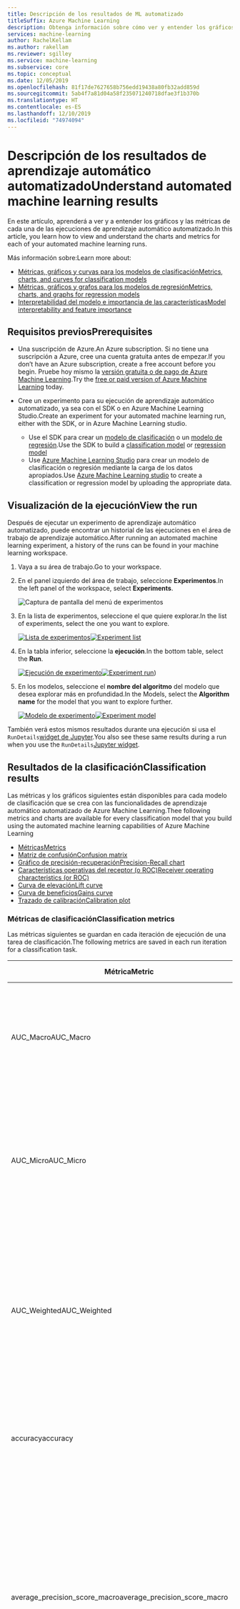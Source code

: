 ```yaml
---
title: Descripción de los resultados de ML automatizado
titleSuffix: Azure Machine Learning
description: Obtenga información sobre cómo ver y entender los gráficos y las métricas de cada una de las ejecuciones de aprendizaje automático automatizado.
services: machine-learning
author: RachelKellam
ms.author: rakellam
ms.reviewer: sgilley
ms.service: machine-learning
ms.subservice: core
ms.topic: conceptual
ms.date: 12/05/2019
ms.openlocfilehash: 81f17de7627658b756edd19438a80fb32add859d
ms.sourcegitcommit: 5ab4f7a81d04a58f235071240718dfae3f1b370b
ms.translationtype: HT
ms.contentlocale: es-ES
ms.lasthandoff: 12/10/2019
ms.locfileid: "74974094"
---
```

# <a name="understand-automated-machine-learning-results"></a><span data-ttu-id="3126a-103">Descripción de los resultados de aprendizaje automático automatizado</span><span class="sxs-lookup"><span data-stu-id="3126a-103">Understand automated machine learning results</span></span>


<span data-ttu-id="3126a-104">En este artículo, aprenderá a ver y a entender los gráficos y las métricas de cada una de las ejecuciones de aprendizaje automático automatizado.</span><span class="sxs-lookup"><span data-stu-id="3126a-104">In this article, you learn how to view and understand the charts and metrics for each of your automated machine learning runs.</span></span> 

<span data-ttu-id="3126a-105">Más información sobre:</span><span class="sxs-lookup"><span data-stu-id="3126a-105">Learn more about:</span></span>
+ [<span data-ttu-id="3126a-106">Métricas, gráficos y curvas para los modelos de clasificación</span><span class="sxs-lookup"><span data-stu-id="3126a-106">Metrics, charts, and curves for classification models</span></span>](#classification)
+ [<span data-ttu-id="3126a-107">Métricas, gráficos y grafos para los modelos de regresión</span><span class="sxs-lookup"><span data-stu-id="3126a-107">Metrics, charts, and graphs for regression models</span></span>](#regression)
+ [<span data-ttu-id="3126a-108">Interpretabilidad del modelo e importancia de las características</span><span class="sxs-lookup"><span data-stu-id="3126a-108">Model interpretability and feature importance</span></span>](#explain-model)

## <a name="prerequisites"></a><span data-ttu-id="3126a-109">Requisitos previos</span><span class="sxs-lookup"><span data-stu-id="3126a-109">Prerequisites</span></span>

* <span data-ttu-id="3126a-110">Una suscripción de Azure.</span><span class="sxs-lookup"><span data-stu-id="3126a-110">An Azure subscription.</span></span> <span data-ttu-id="3126a-111">Si no tiene una suscripción a Azure, cree una cuenta gratuita antes de empezar.</span><span class="sxs-lookup"><span data-stu-id="3126a-111">If you don’t have an Azure subscription, create a free account before you begin.</span></span> <span data-ttu-id="3126a-112">Pruebe hoy mismo la [versión gratuita o de pago de Azure Machine Learning](https://aka.ms/AMLFree).</span><span class="sxs-lookup"><span data-stu-id="3126a-112">Try the [free or paid version of Azure Machine Learning](https://aka.ms/AMLFree) today.</span></span>

* <span data-ttu-id="3126a-113">Cree un experimento para su ejecución de aprendizaje automático automatizado, ya sea con el SDK o en Azure Machine Learning Studio.</span><span class="sxs-lookup"><span data-stu-id="3126a-113">Create an experiment for your automated machine learning run, either with the SDK, or in Azure Machine Learning studio.</span></span>

    * <span data-ttu-id="3126a-114">Use el SDK para crear un [modelo de clasificación](how-to-auto-train-remote.md) o un [modelo de regresión](tutorial-auto-train-models.md).</span><span class="sxs-lookup"><span data-stu-id="3126a-114">Use the SDK to build a [classification model](how-to-auto-train-remote.md) or [regression model](tutorial-auto-train-models.md)</span></span>
    * <span data-ttu-id="3126a-115">Use [Azure Machine Learning Studio](how-to-create-portal-experiments.md) para crear un modelo de clasificación o regresión mediante la carga de los datos apropiados.</span><span class="sxs-lookup"><span data-stu-id="3126a-115">Use [Azure Machine Learning studio](how-to-create-portal-experiments.md) to create a classification or regression model by uploading the appropriate data.</span></span>

## <a name="view-the-run"></a><span data-ttu-id="3126a-116">Visualización de la ejecución</span><span class="sxs-lookup"><span data-stu-id="3126a-116">View the run</span></span>

<span data-ttu-id="3126a-117">Después de ejecutar un experimento de aprendizaje automático automatizado, puede encontrar un historial de las ejecuciones en el área de trabajo de aprendizaje automático.</span><span class="sxs-lookup"><span data-stu-id="3126a-117">After running an automated machine learning experiment, a history of the runs can be found in your machine learning workspace.</span></span> 

1. <span data-ttu-id="3126a-118">Vaya a su área de trabajo.</span><span class="sxs-lookup"><span data-stu-id="3126a-118">Go to your workspace.</span></span>

1. <span data-ttu-id="3126a-119">En el panel izquierdo del área de trabajo, seleccione **Experimentos**.</span><span class="sxs-lookup"><span data-stu-id="3126a-119">In the left panel of the workspace, select **Experiments**.</span></span>

   ![Captura de pantalla del menú de experimentos](./media/how-to-understand-automated-ml/azure-machine-learning-auto-ml-experiment-menu.png)

1. <span data-ttu-id="3126a-121">En la lista de experimentos, seleccione el que quiere explorar.</span><span class="sxs-lookup"><span data-stu-id="3126a-121">In the list of experiments, select the one you want to explore.</span></span>

   <span data-ttu-id="3126a-122">[![Lista de experimentos](./media/how-to-understand-automated-ml/azure-machine-learning-auto-ml-experiment-list.png)](./media/how-to-understand-automated-ml/azure-machine-learning-auto-ml-experiment-list-expanded.png)</span><span class="sxs-lookup"><span data-stu-id="3126a-122">[![Experiment list](./media/how-to-understand-automated-ml/azure-machine-learning-auto-ml-experiment-list.png)](./media/how-to-understand-automated-ml/azure-machine-learning-auto-ml-experiment-list-expanded.png)</span></span>

1. <span data-ttu-id="3126a-123">En la tabla inferior, seleccione la **ejecución**.</span><span class="sxs-lookup"><span data-stu-id="3126a-123">In the bottom table, select the **Run**.</span></span>

   <span data-ttu-id="3126a-124">[![Ejecución de experimento](./media/how-to-understand-automated-ml/azure-machine-learning-auto-ml-experiment-run.png)](./media/how-to-understand-automated-ml/azure-machine-learning-auto-ml-experiment-run-expanded.png)</span><span class="sxs-lookup"><span data-stu-id="3126a-124">[![Experiment run](./media/how-to-understand-automated-ml/azure-machine-learning-auto-ml-experiment-run.png)](./media/how-to-understand-automated-ml/azure-machine-learning-auto-ml-experiment-run-expanded.png))</span></span>

1. <span data-ttu-id="3126a-125">En los modelos, seleccione el **nombre del algoritmo** del modelo que desea explorar más en profundidad.</span><span class="sxs-lookup"><span data-stu-id="3126a-125">In the Models, select the **Algorithm name** for the model that you want to explore further.</span></span>

   <span data-ttu-id="3126a-126">[![Modelo de experimento](./media/how-to-understand-automated-ml/azure-machine-learning-auto-ml-experiment-model.png)](./media/how-to-understand-automated-ml/azure-machine-learning-auto-ml-experiment-model-expanded.png)</span><span class="sxs-lookup"><span data-stu-id="3126a-126">[![Experiment model](./media/how-to-understand-automated-ml/azure-machine-learning-auto-ml-experiment-model.png)](./media/how-to-understand-automated-ml/azure-machine-learning-auto-ml-experiment-model-expanded.png)</span></span>

<span data-ttu-id="3126a-127">También verá estos mismos resultados durante una ejecución si usa el `RunDetails`[widget de Jupyter](https://docs.microsoft.com/python/api/azureml-widgets/azureml.widgets?view=azure-ml-py).</span><span class="sxs-lookup"><span data-stu-id="3126a-127">You also see these same results during a run when you use the `RunDetails`[Jupyter widget](https://docs.microsoft.com/python/api/azureml-widgets/azureml.widgets?view=azure-ml-py).</span></span>

## <a name="classification"></a> <span data-ttu-id="3126a-128">Resultados de la clasificación</span><span class="sxs-lookup"><span data-stu-id="3126a-128">Classification results</span></span>

<span data-ttu-id="3126a-129">Las métricas y los gráficos siguientes están disponibles para cada modelo de clasificación que se crea con las funcionalidades de aprendizaje automático automatizado de Azure Machine Learning.</span><span class="sxs-lookup"><span data-stu-id="3126a-129">Thee following metrics and charts are available for every classification model that you build using the automated machine learning capabilities of Azure Machine Learning</span></span>

+ [<span data-ttu-id="3126a-130">Métricas</span><span class="sxs-lookup"><span data-stu-id="3126a-130">Metrics</span></span>](#classification-metrics)
+ [<span data-ttu-id="3126a-131">Matriz de confusión</span><span class="sxs-lookup"><span data-stu-id="3126a-131">Confusion matrix</span></span>](#confusion-matrix)
+ [<span data-ttu-id="3126a-132">Gráfico de precisión-recuperación</span><span class="sxs-lookup"><span data-stu-id="3126a-132">Precision-Recall chart</span></span>](#precision-recall-chart)
+ [<span data-ttu-id="3126a-133">Características operativas del receptor (o ROC)</span><span class="sxs-lookup"><span data-stu-id="3126a-133">Receiver operating characteristics (or ROC)</span></span>](#roc)
+ [<span data-ttu-id="3126a-134">Curva de elevación</span><span class="sxs-lookup"><span data-stu-id="3126a-134">Lift curve</span></span>](#lift-curve)
+ [<span data-ttu-id="3126a-135">Curva de beneficios</span><span class="sxs-lookup"><span data-stu-id="3126a-135">Gains curve</span></span>](#gains-curve)
+ [<span data-ttu-id="3126a-136">Trazado de calibración</span><span class="sxs-lookup"><span data-stu-id="3126a-136">Calibration plot</span></span>](#calibration-plot)

### <a name="classification-metrics"></a><span data-ttu-id="3126a-137">Métricas de clasificación</span><span class="sxs-lookup"><span data-stu-id="3126a-137">Classification metrics</span></span>

<span data-ttu-id="3126a-138">Las métricas siguientes se guardan en cada iteración de ejecución de una tarea de clasificación.</span><span class="sxs-lookup"><span data-stu-id="3126a-138">The following metrics are saved in each run iteration for a classification task.</span></span>

<span data-ttu-id="3126a-139">Métrica</span><span class="sxs-lookup"><span data-stu-id="3126a-139">Metric</span></span>|<span data-ttu-id="3126a-140">DESCRIPCIÓN</span><span class="sxs-lookup"><span data-stu-id="3126a-140">Description</span></span>|<span data-ttu-id="3126a-141">Cálculo</span><span class="sxs-lookup"><span data-stu-id="3126a-141">Calculation</span></span>|<span data-ttu-id="3126a-142">Parámetros adicionales</span><span class="sxs-lookup"><span data-stu-id="3126a-142">Extra Parameters</span></span>
--|--|--|--
<span data-ttu-id="3126a-143">AUC_Macro</span><span class="sxs-lookup"><span data-stu-id="3126a-143">AUC_Macro</span></span>| <span data-ttu-id="3126a-144">AUC es el área bajo la Curva de característica operativa del receptor.</span><span class="sxs-lookup"><span data-stu-id="3126a-144">AUC is the Area under the Receiver Operating Characteristic Curve.</span></span> <span data-ttu-id="3126a-145">Macro es la media aritmética del parámetro AUC para cada clase.</span><span class="sxs-lookup"><span data-stu-id="3126a-145">Macro is the arithmetic mean of the AUC for each class.</span></span>  | [<span data-ttu-id="3126a-146">Cálculo</span><span class="sxs-lookup"><span data-stu-id="3126a-146">Calculation</span></span>](https://scikit-learn.org/stable/modules/generated/sklearn.metrics.roc_auc_score.html) | <span data-ttu-id="3126a-147">average="macro"</span><span class="sxs-lookup"><span data-stu-id="3126a-147">average="macro"</span></span>|
<span data-ttu-id="3126a-148">AUC_Micro</span><span class="sxs-lookup"><span data-stu-id="3126a-148">AUC_Micro</span></span>| <span data-ttu-id="3126a-149">AUC es el área bajo la Curva de característica operativa del receptor.</span><span class="sxs-lookup"><span data-stu-id="3126a-149">AUC is the Area under the Receiver Operating Characteristic Curve.</span></span> <span data-ttu-id="3126a-150">Micro se calcula de forma global mediante la combinación de los verdaderos positivos y los falsos positivos de cada clase.</span><span class="sxs-lookup"><span data-stu-id="3126a-150">Micro is computed globally by combining the true positives and false positives from each class.</span></span>| [<span data-ttu-id="3126a-151">Cálculo</span><span class="sxs-lookup"><span data-stu-id="3126a-151">Calculation</span></span>](https://scikit-learn.org/stable/modules/generated/sklearn.metrics.roc_auc_score.html) | <span data-ttu-id="3126a-152">average="micro"</span><span class="sxs-lookup"><span data-stu-id="3126a-152">average="micro"</span></span>|
<span data-ttu-id="3126a-153">AUC_Weighted</span><span class="sxs-lookup"><span data-stu-id="3126a-153">AUC_Weighted</span></span>  | <span data-ttu-id="3126a-154">AUC es el área bajo la Curva de característica operativa del receptor.</span><span class="sxs-lookup"><span data-stu-id="3126a-154">AUC is the Area under the Receiver Operating Characteristic Curve.</span></span> <span data-ttu-id="3126a-155">Weighted es la media aritmética de la puntuación para cada clase, ponderada por el número de instancias verdaderas en cada clase.</span><span class="sxs-lookup"><span data-stu-id="3126a-155">Weighted is the arithmetic mean of the score for each class, weighted by the number of true instances in each class.</span></span>| [<span data-ttu-id="3126a-156">Cálculo</span><span class="sxs-lookup"><span data-stu-id="3126a-156">Calculation</span></span>](https://scikit-learn.org/stable/modules/generated/sklearn.metrics.roc_auc_score.html)|<span data-ttu-id="3126a-157">average="weighted"</span><span class="sxs-lookup"><span data-stu-id="3126a-157">average="weighted"</span></span>
<span data-ttu-id="3126a-158">accuracy</span><span class="sxs-lookup"><span data-stu-id="3126a-158">accuracy</span></span>|<span data-ttu-id="3126a-159">La precisión es el porcentaje de las etiquetas de predicción que coinciden exactamente con las etiquetas verdaderas.</span><span class="sxs-lookup"><span data-stu-id="3126a-159">Accuracy is the percent of predicted labels that exactly match the true labels.</span></span> |[<span data-ttu-id="3126a-160">Cálculo</span><span class="sxs-lookup"><span data-stu-id="3126a-160">Calculation</span></span>](https://scikit-learn.org/stable/modules/generated/sklearn.metrics.accuracy_score.html) |<span data-ttu-id="3126a-161">None</span><span class="sxs-lookup"><span data-stu-id="3126a-161">None</span></span>|
<span data-ttu-id="3126a-162">average_precision_score_macro</span><span class="sxs-lookup"><span data-stu-id="3126a-162">average_precision_score_macro</span></span>|<span data-ttu-id="3126a-163">La precisión promedio resume una curva de precisión-recuperación como la media ponderada de las precisiones conseguidas en cada umbral, donde el aumento de la recuperación del umbral anterior se usa como peso.</span><span class="sxs-lookup"><span data-stu-id="3126a-163">Average precision summarizes a precision-recall curve as the weighted mean of precisions achieved at each threshold, with the increase in recall from the previous threshold used as the weight.</span></span> <span data-ttu-id="3126a-164">Macro es la media aritmética de la puntuación de precisión media de cada clase.</span><span class="sxs-lookup"><span data-stu-id="3126a-164">Macro is the arithmetic mean of the average precision score of each class.</span></span>|[<span data-ttu-id="3126a-165">Cálculo</span><span class="sxs-lookup"><span data-stu-id="3126a-165">Calculation</span></span>](https://scikit-learn.org/stable/modules/generated/sklearn.metrics.average_precision_score.html)|<span data-ttu-id="3126a-166">average="macro"</span><span class="sxs-lookup"><span data-stu-id="3126a-166">average="macro"</span></span>|
<span data-ttu-id="3126a-167">average_precision_score_micro</span><span class="sxs-lookup"><span data-stu-id="3126a-167">average_precision_score_micro</span></span>|<span data-ttu-id="3126a-168">La precisión promedio resume una curva de precisión-recuperación como la media ponderada de las precisiones conseguidas en cada umbral, donde el aumento de la recuperación del umbral anterior se usa como peso.</span><span class="sxs-lookup"><span data-stu-id="3126a-168">Average precision summarizes a precision-recall curve as the weighted mean of precisions achieved at each threshold, with the increase in recall from the previous threshold used as the weight.</span></span> <span data-ttu-id="3126a-169">Micro se calcula de forma global mediante la combinación de los verdaderos positivos y los falsos positivos en cada límite.</span><span class="sxs-lookup"><span data-stu-id="3126a-169">Micro is computed globally by combining the true positives and false positives at each cutoff.</span></span>|[<span data-ttu-id="3126a-170">Cálculo</span><span class="sxs-lookup"><span data-stu-id="3126a-170">Calculation</span></span>](https://scikit-learn.org/stable/modules/generated/sklearn.metrics.average_precision_score.html)|<span data-ttu-id="3126a-171">average="micro"</span><span class="sxs-lookup"><span data-stu-id="3126a-171">average="micro"</span></span>|
<span data-ttu-id="3126a-172">average_precision_score_weighted</span><span class="sxs-lookup"><span data-stu-id="3126a-172">average_precision_score_weighted</span></span>|<span data-ttu-id="3126a-173">La precisión promedio resume una curva de precisión-recuperación como la media ponderada de las precisiones conseguidas en cada umbral, donde el aumento de la recuperación del umbral anterior se usa como peso.</span><span class="sxs-lookup"><span data-stu-id="3126a-173">Average precision summarizes a precision-recall curve as the weighted mean of precisions achieved at each threshold, with the increase in recall from the previous threshold used as the weight.</span></span> <span data-ttu-id="3126a-174">Weighted es la media aritmética de la puntuación de precisión promedio para cada clase, ponderada por el número de instancias verdaderas en cada clase.</span><span class="sxs-lookup"><span data-stu-id="3126a-174">Weighted is the arithmetic mean of the average precision score for each class, weighted by the number of true instances in each class.</span></span>|[<span data-ttu-id="3126a-175">Cálculo</span><span class="sxs-lookup"><span data-stu-id="3126a-175">Calculation</span></span>](https://scikit-learn.org/stable/modules/generated/sklearn.metrics.average_precision_score.html)|<span data-ttu-id="3126a-176">average="weighted"</span><span class="sxs-lookup"><span data-stu-id="3126a-176">average="weighted"</span></span>|
<span data-ttu-id="3126a-177">balanced_accuracy</span><span class="sxs-lookup"><span data-stu-id="3126a-177">balanced_accuracy</span></span>|<span data-ttu-id="3126a-178">La precisión equilibrada es la media aritmética de recuperación para cada clase.</span><span class="sxs-lookup"><span data-stu-id="3126a-178">Balanced accuracy is the arithmetic mean of recall for each class.</span></span>|[<span data-ttu-id="3126a-179">Cálculo</span><span class="sxs-lookup"><span data-stu-id="3126a-179">Calculation</span></span>](https://scikit-learn.org/stable/modules/generated/sklearn.metrics.recall_score.html)|<span data-ttu-id="3126a-180">average="macro"</span><span class="sxs-lookup"><span data-stu-id="3126a-180">average="macro"</span></span>|
<span data-ttu-id="3126a-181">f1_score_macro</span><span class="sxs-lookup"><span data-stu-id="3126a-181">f1_score_macro</span></span>|<span data-ttu-id="3126a-182">La puntuación F1 es la media armónica de precisión y recuperación.</span><span class="sxs-lookup"><span data-stu-id="3126a-182">F1 score is the harmonic mean of precision and recall.</span></span> <span data-ttu-id="3126a-183">Macro es la media aritmética de la puntuación F1 para cada clase.</span><span class="sxs-lookup"><span data-stu-id="3126a-183">Macro is the arithmetic mean of F1 score for each class.</span></span>|[<span data-ttu-id="3126a-184">Cálculo</span><span class="sxs-lookup"><span data-stu-id="3126a-184">Calculation</span></span>](https://scikit-learn.org/stable/modules/generated/sklearn.metrics.f1_score.html)|<span data-ttu-id="3126a-185">average="macro"</span><span class="sxs-lookup"><span data-stu-id="3126a-185">average="macro"</span></span>|
<span data-ttu-id="3126a-186">f1_score_micro</span><span class="sxs-lookup"><span data-stu-id="3126a-186">f1_score_micro</span></span>|<span data-ttu-id="3126a-187">La puntuación F1 es la media armónica de precisión y recuperación.</span><span class="sxs-lookup"><span data-stu-id="3126a-187">F1 score is the harmonic mean of precision and recall.</span></span> <span data-ttu-id="3126a-188">Micro se calcula de forma global mediante el recuento del total de verdaderos positivos, falsos negativos y falsos positivos.</span><span class="sxs-lookup"><span data-stu-id="3126a-188">Micro is computed globally by counting the total true positives, false negatives, and false positives.</span></span>|[<span data-ttu-id="3126a-189">Cálculo</span><span class="sxs-lookup"><span data-stu-id="3126a-189">Calculation</span></span>](https://scikit-learn.org/stable/modules/generated/sklearn.metrics.f1_score.html)|<span data-ttu-id="3126a-190">average="micro"</span><span class="sxs-lookup"><span data-stu-id="3126a-190">average="micro"</span></span>|
<span data-ttu-id="3126a-191">f1_score_weighted</span><span class="sxs-lookup"><span data-stu-id="3126a-191">f1_score_weighted</span></span>|<span data-ttu-id="3126a-192">La puntuación F1 es la media armónica de precisión y recuperación.</span><span class="sxs-lookup"><span data-stu-id="3126a-192">F1 score is the harmonic mean of precision and recall.</span></span> <span data-ttu-id="3126a-193">Media ponderada por frecuencia de clase de la puntuación F1 para cada clase.</span><span class="sxs-lookup"><span data-stu-id="3126a-193">Weighted mean by class frequency of F1 score for each class</span></span>|[<span data-ttu-id="3126a-194">Cálculo</span><span class="sxs-lookup"><span data-stu-id="3126a-194">Calculation</span></span>](https://scikit-learn.org/stable/modules/generated/sklearn.metrics.f1_score.html)|<span data-ttu-id="3126a-195">average="weighted"</span><span class="sxs-lookup"><span data-stu-id="3126a-195">average="weighted"</span></span>|
<span data-ttu-id="3126a-196">log_loss</span><span class="sxs-lookup"><span data-stu-id="3126a-196">log_loss</span></span>|<span data-ttu-id="3126a-197">Se trata de la función de pérdida que se usa en la regresión logística (multinomial) y sus extensiones como las redes neuronales, definida como la verosimilitud logarítmica negativa de las etiquetas verdaderas, dadas las predicciones de un clasificador probabilístico.</span><span class="sxs-lookup"><span data-stu-id="3126a-197">This is the loss function used in (multinomial) logistic regression and extensions of it such as neural networks, defined as the negative log-likelihood of the true labels given a probabilistic classifier’s predictions.</span></span> <span data-ttu-id="3126a-198">Para un ejemplo único con la etiqueta verdadera yt en {0,1} y la probabilidad estimada yp de que yt = 1, la pérdida logarítmica es -log P(yt&#124;yp) = -(yt log(yp) + (1 - yt) log(1 - yp)).</span><span class="sxs-lookup"><span data-stu-id="3126a-198">For a single sample with true label yt in {0,1} and estimated probability yp that yt = 1, the log loss is -log P(yt&#124;yp) = -(yt log(yp) + (1 - yt) log(1 - yp)).</span></span>|[<span data-ttu-id="3126a-199">Cálculo</span><span class="sxs-lookup"><span data-stu-id="3126a-199">Calculation</span></span>](https://scikit-learn.org/stable/modules/generated/sklearn.metrics.log_loss.html)|<span data-ttu-id="3126a-200">None</span><span class="sxs-lookup"><span data-stu-id="3126a-200">None</span></span>|
<span data-ttu-id="3126a-201">norm_macro_recall</span><span class="sxs-lookup"><span data-stu-id="3126a-201">norm_macro_recall</span></span>|<span data-ttu-id="3126a-202">La recuperación de macro normalizada es la recuperación de macro que se ha normalizado para que el rendimiento aleatorio tenga una puntuación de 0 y el rendimiento perfecto una puntuación de 1.</span><span class="sxs-lookup"><span data-stu-id="3126a-202">Normalized Macro Recall is Macro Recall normalized so that random performance has a score of 0 and perfect performance has a score of 1.</span></span> <span data-ttu-id="3126a-203">Esto se logra mediante norm_macro_recall := (recall_score_macro - R)/(1 - R), donde R es el valor esperado de recall_score_macro para las predicciones aleatorias (es decir, R=0,5 para clasificación binaria y R=(1/C) para problemas de clasificación de clase C).</span><span class="sxs-lookup"><span data-stu-id="3126a-203">This is achieved by norm_macro_recall := (recall_score_macro - R)/(1 - R), where R is the expected value of recall_score_macro for random predictions (i.e., R=0.5 for binary classification and R=(1/C) for C-class classification problems).</span></span>|[<span data-ttu-id="3126a-204">Cálculo</span><span class="sxs-lookup"><span data-stu-id="3126a-204">Calculation</span></span>](https://scikit-learn.org/stable/modules/generated/sklearn.metrics.recall_score.html)|<span data-ttu-id="3126a-205">average = "macro"</span><span class="sxs-lookup"><span data-stu-id="3126a-205">average = "macro"</span></span> |
<span data-ttu-id="3126a-206">precision_score_macro</span><span class="sxs-lookup"><span data-stu-id="3126a-206">precision_score_macro</span></span>|<span data-ttu-id="3126a-207">La precisión es el porcentaje de elementos con predicción positiva que están etiquetados correctamente.</span><span class="sxs-lookup"><span data-stu-id="3126a-207">Precision is the percent of positively predicted elements that are correctly labeled.</span></span> <span data-ttu-id="3126a-208">Macro es la media aritmética de la precisión para cada clase.</span><span class="sxs-lookup"><span data-stu-id="3126a-208">Macro is the arithmetic mean of precision for each class.</span></span>|[<span data-ttu-id="3126a-209">Cálculo</span><span class="sxs-lookup"><span data-stu-id="3126a-209">Calculation</span></span>](https://scikit-learn.org/stable/modules/generated/sklearn.metrics.precision_score.html)|<span data-ttu-id="3126a-210">average="macro"</span><span class="sxs-lookup"><span data-stu-id="3126a-210">average="macro"</span></span>|
<span data-ttu-id="3126a-211">precision_score_micro</span><span class="sxs-lookup"><span data-stu-id="3126a-211">precision_score_micro</span></span>|<span data-ttu-id="3126a-212">La precisión es el porcentaje de elementos con predicción positiva que están etiquetados correctamente.</span><span class="sxs-lookup"><span data-stu-id="3126a-212">Precision is the percent of positively predicted elements that are correctly labeled.</span></span> <span data-ttu-id="3126a-213">Micro se calcula de forma global mediante el recuento del total de verdaderos positivos y falsos positivos.</span><span class="sxs-lookup"><span data-stu-id="3126a-213">Micro is computed globally by counting the total true positives and false positives.</span></span>|[<span data-ttu-id="3126a-214">Cálculo</span><span class="sxs-lookup"><span data-stu-id="3126a-214">Calculation</span></span>](https://scikit-learn.org/stable/modules/generated/sklearn.metrics.precision_score.html)|<span data-ttu-id="3126a-215">average="micro"</span><span class="sxs-lookup"><span data-stu-id="3126a-215">average="micro"</span></span>|
<span data-ttu-id="3126a-216">precision_score_weighted</span><span class="sxs-lookup"><span data-stu-id="3126a-216">precision_score_weighted</span></span>|<span data-ttu-id="3126a-217">La precisión es el porcentaje de elementos con predicción positiva que están etiquetados correctamente.</span><span class="sxs-lookup"><span data-stu-id="3126a-217">Precision is the percent of positively predicted elements that are correctly labeled.</span></span> <span data-ttu-id="3126a-218">Weighted es la media aritmética de la precisión para cada clase, ponderada por el número de instancias verdaderas en cada clase.</span><span class="sxs-lookup"><span data-stu-id="3126a-218">Weighted is the arithmetic mean of precision for each class, weighted by number of true instances in each class.</span></span>|[<span data-ttu-id="3126a-219">Cálculo</span><span class="sxs-lookup"><span data-stu-id="3126a-219">Calculation</span></span>](https://scikit-learn.org/stable/modules/generated/sklearn.metrics.precision_score.html)|<span data-ttu-id="3126a-220">average="weighted"</span><span class="sxs-lookup"><span data-stu-id="3126a-220">average="weighted"</span></span>|
<span data-ttu-id="3126a-221">recall_score_macro</span><span class="sxs-lookup"><span data-stu-id="3126a-221">recall_score_macro</span></span>|<span data-ttu-id="3126a-222">La coincidencia es el porcentaje de elementos de una clase determinada que están correctamente etiquetados.</span><span class="sxs-lookup"><span data-stu-id="3126a-222">Recall is the percent of correctly labeled elements of a certain class.</span></span> <span data-ttu-id="3126a-223">Macro es la media aritmética de la recuperación para cada clase.</span><span class="sxs-lookup"><span data-stu-id="3126a-223">Macro is the arithmetic mean of recall for each class.</span></span>|[<span data-ttu-id="3126a-224">Cálculo</span><span class="sxs-lookup"><span data-stu-id="3126a-224">Calculation</span></span>](https://scikit-learn.org/stable/modules/generated/sklearn.metrics.recall_score.html)|<span data-ttu-id="3126a-225">average="macro"</span><span class="sxs-lookup"><span data-stu-id="3126a-225">average="macro"</span></span>|
<span data-ttu-id="3126a-226">recall_score_micro</span><span class="sxs-lookup"><span data-stu-id="3126a-226">recall_score_micro</span></span>|<span data-ttu-id="3126a-227">La coincidencia es el porcentaje de elementos de una clase determinada que están correctamente etiquetados.</span><span class="sxs-lookup"><span data-stu-id="3126a-227">Recall is the percent of correctly labeled elements of a certain class.</span></span> <span data-ttu-id="3126a-228">Micro se calcula de forma global mediante el recuento del total de verdaderos positivos, falsos negativos y falsos positivos.</span><span class="sxs-lookup"><span data-stu-id="3126a-228">Micro is computed globally by counting the total true positives, false negatives and false positives</span></span>|[<span data-ttu-id="3126a-229">Cálculo</span><span class="sxs-lookup"><span data-stu-id="3126a-229">Calculation</span></span>](https://scikit-learn.org/stable/modules/generated/sklearn.metrics.recall_score.html)|<span data-ttu-id="3126a-230">average="micro"</span><span class="sxs-lookup"><span data-stu-id="3126a-230">average="micro"</span></span>|
<span data-ttu-id="3126a-231">recall_score_weighted</span><span class="sxs-lookup"><span data-stu-id="3126a-231">recall_score_weighted</span></span>|<span data-ttu-id="3126a-232">La coincidencia es el porcentaje de elementos de una clase determinada que están correctamente etiquetados.</span><span class="sxs-lookup"><span data-stu-id="3126a-232">Recall is the percent of correctly labeled elements of a certain class.</span></span> <span data-ttu-id="3126a-233">Weighted es la media aritmética de la recuperación para cada clase, ponderada por el número de instancias verdaderas en cada clase.</span><span class="sxs-lookup"><span data-stu-id="3126a-233">Weighted is the arithmetic mean of recall for each class, weighted by number of true instances in each class.</span></span>|[<span data-ttu-id="3126a-234">Cálculo</span><span class="sxs-lookup"><span data-stu-id="3126a-234">Calculation</span></span>](https://scikit-learn.org/stable/modules/generated/sklearn.metrics.recall_score.html)|<span data-ttu-id="3126a-235">average="weighted"</span><span class="sxs-lookup"><span data-stu-id="3126a-235">average="weighted"</span></span>|
<span data-ttu-id="3126a-236">weighted_accuracy</span><span class="sxs-lookup"><span data-stu-id="3126a-236">weighted_accuracy</span></span>|<span data-ttu-id="3126a-237">La precisión ponderada es la precisión donde el peso asignado a cada ejemplo es igual a la proporción de instancias verdaderas en la clase real de ese ejemplo.</span><span class="sxs-lookup"><span data-stu-id="3126a-237">Weighted accuracy is accuracy where the weight given to each example is equal to the proportion of true instances in that example's true class.</span></span>|[<span data-ttu-id="3126a-238">Cálculo</span><span class="sxs-lookup"><span data-stu-id="3126a-238">Calculation</span></span>](https://scikit-learn.org/stable/modules/generated/sklearn.metrics.accuracy_score.html)|<span data-ttu-id="3126a-239">sample_weight es un vector igual a la proporción de esa clase para cada elemento en el destino</span><span class="sxs-lookup"><span data-stu-id="3126a-239">sample_weight is a vector equal to the proportion of that class for each element in the target</span></span>|
<a name="confusion-matrix"></a>
### <a name="confusion-matrix"></a><span data-ttu-id="3126a-240">Matriz de confusión</span><span class="sxs-lookup"><span data-stu-id="3126a-240">Confusion matrix</span></span>
#### <a name="what-is-a-confusion-matrix"></a><span data-ttu-id="3126a-241">¿Qué es una matriz de confusión?</span><span class="sxs-lookup"><span data-stu-id="3126a-241">What is a confusion matrix?</span></span>
<span data-ttu-id="3126a-242">Una matriz de confusión se usa para describir el rendimiento de un modelo de clasificación.</span><span class="sxs-lookup"><span data-stu-id="3126a-242">A confusion matrix is used to describe the performance of a classification model.</span></span> <span data-ttu-id="3126a-243">Cada fila muestra las instancias de la clase verdadera o real en su conjunto de datos, y cada columna representa las instancias de la clase prevista por el modelo.</span><span class="sxs-lookup"><span data-stu-id="3126a-243">Each row displays the instances of the true, or actual class in your dataset, and each column represents the instances of the class that was predicted by the model.</span></span> 

#### <a name="what-does-automated-ml-do-with-the-confusion-matrix"></a><span data-ttu-id="3126a-244">¿Qué hace ML automatizado con la matriz de confusión?</span><span class="sxs-lookup"><span data-stu-id="3126a-244">What does automated ML do with the confusion matrix?</span></span>
<span data-ttu-id="3126a-245">Por problemas de clasificación, Azure Machine Learning proporciona automáticamente una matriz de confusión para cada modelo que se crea.</span><span class="sxs-lookup"><span data-stu-id="3126a-245">For classification problems, Azure Machine Learning automatically provides a confusion matrix for each model that is built.</span></span> <span data-ttu-id="3126a-246">Para cada matriz de confusión, ML automatizado mostrará la frecuencia de cada etiqueta de predicción (columna) en comparación con la etiqueta verdadera (fila).</span><span class="sxs-lookup"><span data-stu-id="3126a-246">For each confusion matrix, automated ML will show the frequency of each predicted label (column) compared against the true label (row).</span></span> <span data-ttu-id="3126a-247">Cuanto más oscuro sea el color, mayor será el número de la parte concreta de la matriz.</span><span class="sxs-lookup"><span data-stu-id="3126a-247">The darker the color, the higher the count in that particular part of the matrix.</span></span> 

#### <a name="what-does-a-good-model-look-like"></a><span data-ttu-id="3126a-248">¿Qué aspecto tiene un buen modelo?</span><span class="sxs-lookup"><span data-stu-id="3126a-248">What does a good model look like?</span></span>
<span data-ttu-id="3126a-249">Comparamos el valor real del conjunto de datos con los valores de predicción proporcionados por el modelo.</span><span class="sxs-lookup"><span data-stu-id="3126a-249">We are comparing the actual value of the dataset against the predicted values that the model gave.</span></span> <span data-ttu-id="3126a-250">Por ello, los modelos de Machine Learning son más precisos si el modelo tiene la mayoría de sus valores en la diagonal, lo que significa que el modelo predijo el valor correcto.</span><span class="sxs-lookup"><span data-stu-id="3126a-250">Because of this, machine learning models have higher accuracy if the model has most of its values along the diagonal, meaning the model predicted the correct value.</span></span> <span data-ttu-id="3126a-251">Si un modelo presenta desequilibrio de clases, la matriz de confusión ayudará a detectar un modelo sesgado.</span><span class="sxs-lookup"><span data-stu-id="3126a-251">If a model has class imbalance, the confusion matrix will help to detect a biased model.</span></span>

##### <a name="example-1-a-classification-model-with-poor-accuracy"></a><span data-ttu-id="3126a-252">Ejemplo 1: modelo de clasificación con baja precisión</span><span class="sxs-lookup"><span data-stu-id="3126a-252">Example 1: A classification model with poor accuracy</span></span>
![modelo de clasificación con baja precisión](./media/how-to-understand-automated-ml/azure-machine-learning-auto-ml-confusion-matrix1.png)

##### <a name="example-2-a-classification-model-with-high-accuracy"></a><span data-ttu-id="3126a-254">Ejemplo 2: modelo de clasificación con alta precisión</span><span class="sxs-lookup"><span data-stu-id="3126a-254">Example 2: A classification model with high accuracy</span></span> 
![modelo de clasificación con alta precisión](./media/how-to-understand-automated-ml/azure-machine-learning-auto-ml-confusion-matrix2.png)

##### <a name="example-3-a-classification-model-with-high-accuracy-and-high-bias-in-model-predictions"></a><span data-ttu-id="3126a-256">Ejemplo 3: modelo de clasificación con alta precisión y alto sesgo en predicciones de modelo</span><span class="sxs-lookup"><span data-stu-id="3126a-256">Example 3: A classification model with high accuracy and high bias in model predictions</span></span>
![modelo de clasificación con alta precisión y alto sesgo en predicciones de modelo](./media/how-to-understand-automated-ml/azure-machine-learning-auto-ml-biased-model.png)

<a name="precision-recall-chart"></a>
### <a name="precision-recall-chart"></a><span data-ttu-id="3126a-258">Gráfico de precisión-recuperación</span><span class="sxs-lookup"><span data-stu-id="3126a-258">Precision-recall chart</span></span>
#### <a name="what-is-a-precision-recall-chart"></a><span data-ttu-id="3126a-259">¿Qué es un gráfico de precisión-recuperación?</span><span class="sxs-lookup"><span data-stu-id="3126a-259">What is a precision-recall chart?</span></span>
<span data-ttu-id="3126a-260">La curva de precisión-recuperación muestra la relación entre la precisión y la recuperación de un modelo.</span><span class="sxs-lookup"><span data-stu-id="3126a-260">The precision-recall curve shows the relationship between precision and recall from a model.</span></span> <span data-ttu-id="3126a-261">El término "precisión" representa la capacidad de un modelo de etiquetar todas las instancias correctamente.</span><span class="sxs-lookup"><span data-stu-id="3126a-261">The term precision represents that ability for a model to label all instances correctly.</span></span> <span data-ttu-id="3126a-262">"Recuperación" representa la capacidad de un clasificador de buscar todas las instancias de una etiqueta determinada.</span><span class="sxs-lookup"><span data-stu-id="3126a-262">Recall represents the ability for a classifier to find all instances of a particular label.</span></span>

#### <a name="what-does-automated-ml-do-with-the-precision-recall-chart"></a><span data-ttu-id="3126a-263">¿Qué hace ML automatizado con el gráfico de precisión-recuperación?</span><span class="sxs-lookup"><span data-stu-id="3126a-263">What does automated ML do with the precision-recall chart?</span></span>

<span data-ttu-id="3126a-264">Con este gráfico, puede comparar las curvas de precisión-recuperación para cada modelo para determinar qué modelo tiene una relación aceptable entre la precisión y la recuperación para su problema empresarial en particular.</span><span class="sxs-lookup"><span data-stu-id="3126a-264">With this chart, you can compare the precision-recall curves for each model to determine which model has an acceptable relationship between precision and recall for your particular business problem.</span></span> <span data-ttu-id="3126a-265">En este gráfico se muestran la precisión-recuperación promedio macro, la precisión-recuperación promedio micro y la precisión-recuperación asociadas con todas las clases de un modelo.</span><span class="sxs-lookup"><span data-stu-id="3126a-265">This chart shows Macro Average Precision-Recall, Micro Average Precision-Recall, and the precision-recall associated with all classes for a model.</span></span> 

<span data-ttu-id="3126a-266">El promedio macro calculará la métrica independientemente de cada clase y, a continuación, hará la media, tratando todas las clases de forma equitativa.</span><span class="sxs-lookup"><span data-stu-id="3126a-266">Macro-average will compute the metric independently of each class and then take the average, treating all classes equally.</span></span> <span data-ttu-id="3126a-267">Sin embargo, el promedio micro agregará las contribuciones de todas las clases para calcular la media.</span><span class="sxs-lookup"><span data-stu-id="3126a-267">However, micro-average will aggregate the contributions of all the classes to compute the average.</span></span> <span data-ttu-id="3126a-268">El promedio micro es preferible si hay desequilibrio de clases en el conjunto de datos.</span><span class="sxs-lookup"><span data-stu-id="3126a-268">Micro-average is preferable if there is class imbalance present in the dataset.</span></span>

#### <a name="what-does-a-good-model-look-like"></a><span data-ttu-id="3126a-269">¿Qué aspecto tiene un buen modelo?</span><span class="sxs-lookup"><span data-stu-id="3126a-269">What does a good model look like?</span></span>
<span data-ttu-id="3126a-270">En función del objetivo del problema empresarial, la curva de precisión-recuperación ideal podría ser diferente.</span><span class="sxs-lookup"><span data-stu-id="3126a-270">Depending on the goal of the business problem, the ideal precision-recall curve could differ.</span></span> <span data-ttu-id="3126a-271">A continuación se proporcionan algunos ejemplos</span><span class="sxs-lookup"><span data-stu-id="3126a-271">Some examples are given below</span></span>

##### <a name="example-1-a-classification-model-with-low-precision-and-low-recall"></a><span data-ttu-id="3126a-272">Ejemplo 1: modelo de clasificación con baja precisión y baja recuperación</span><span class="sxs-lookup"><span data-stu-id="3126a-272">Example 1: A classification model with low precision and low recall</span></span>
![modelo de clasificación con baja precisión y baja recuperación](./media/how-to-understand-automated-ml/azure-machine-learning-auto-ml-precision-recall1.png)

##### <a name="example-2-a-classification-model-with-100-precision-and-100-recall"></a><span data-ttu-id="3126a-274">Ejemplo 2: modelo de clasificación con precisión del ~100 % y recuperación del ~100 %</span><span class="sxs-lookup"><span data-stu-id="3126a-274">Example 2: A classification model with ~100% precision and ~100% recall</span></span> 
<span data-ttu-id="3126a-275">![Modelo de clasificación con alta precisión y recuperación](./media/how-to-understand-automated-ml/azure-machine-learning-auto-ml-precision-recall2.png)
<a name="roc"></a></span><span class="sxs-lookup"><span data-stu-id="3126a-275">![A classification model high precision and recall](./media/how-to-understand-automated-ml/azure-machine-learning-auto-ml-precision-recall2.png)
<a name="roc"></a></span></span>
### <a name="roc-chart"></a><span data-ttu-id="3126a-276">Gráfico ROC</span><span class="sxs-lookup"><span data-stu-id="3126a-276">ROC chart</span></span>

#### <a name="what-is-a-roc-chart"></a><span data-ttu-id="3126a-277">¿Qué es un gráfico ROC?</span><span class="sxs-lookup"><span data-stu-id="3126a-277">What is a ROC chart?</span></span>
<span data-ttu-id="3126a-278">La característica operativa del receptor (o ROC) es un trazado de las etiquetas clasificadas correctamente frente a las etiquetas clasificadas incorrectamente para un modelo determinado.</span><span class="sxs-lookup"><span data-stu-id="3126a-278">Receiver operating characteristic (or ROC) is a plot of the correctly classified labels vs. the incorrectly classified labels for a particular model.</span></span> <span data-ttu-id="3126a-279">La curva ROC puede ser menos informativa al entrenar modelos en conjuntos de datos con gran sesgo, ya que no mostrará las etiquetas falsas positivas.</span><span class="sxs-lookup"><span data-stu-id="3126a-279">The ROC curve can be less informative when training models on datasets with high bias, as it will not show the false positive labels.</span></span>

#### <a name="what-does-automated-ml-do-with-the-roc-chart"></a><span data-ttu-id="3126a-280">¿Qué hace ML automatizado con el gráfico ROC?</span><span class="sxs-lookup"><span data-stu-id="3126a-280">What does automated ML do with the ROC chart?</span></span>
<span data-ttu-id="3126a-281">ML automatizado genera la precisión-recuperación promedio macro, la precisión-recuperación promedio micro y la precisión-recuperación asociadas con todas las clases de un modelo.</span><span class="sxs-lookup"><span data-stu-id="3126a-281">Automated ML generates Macro Average Precision-Recall, Micro Average Precision-Recall, and the precision-recall associated with all classes for a model.</span></span> 

<span data-ttu-id="3126a-282">El promedio macro calculará la métrica independientemente de cada clase y, a continuación, hará la media, tratando todas las clases de forma equitativa.</span><span class="sxs-lookup"><span data-stu-id="3126a-282">Macro-average will compute the metric independently of each class and then take the average, treating all classes equally.</span></span> <span data-ttu-id="3126a-283">Sin embargo, el promedio micro agregará las contribuciones de todas las clases para calcular la media.</span><span class="sxs-lookup"><span data-stu-id="3126a-283">However, micro-average will aggregate the contributions of all the classes to compute the average.</span></span> <span data-ttu-id="3126a-284">El promedio micro es preferible si hay desequilibrio de clases en el conjunto de datos.</span><span class="sxs-lookup"><span data-stu-id="3126a-284">Micro-average is preferable if there is class imbalance present in the dataset.</span></span>

#### <a name="what-does-a-good-model-look-like"></a><span data-ttu-id="3126a-285">¿Qué aspecto tiene un buen modelo?</span><span class="sxs-lookup"><span data-stu-id="3126a-285">What does a good model look like?</span></span>
<span data-ttu-id="3126a-286">Idealmente, el modelo tendrá el índice de verdaderos positivos más próximo al 100 % y el índice de falsos positivos más próximo al 0 %.</span><span class="sxs-lookup"><span data-stu-id="3126a-286">Ideally, the model will have closer to 100% true positive rate and closer to 0% false positive rate.</span></span> 

##### <a name="example-1-a-classification-model-with-low-true-labels-and-high-false-labels"></a><span data-ttu-id="3126a-287">Ejemplo 1: modelo de clasificación con bajas etiquetas verdaderas y altas etiquetas falsas</span><span class="sxs-lookup"><span data-stu-id="3126a-287">Example 1: A classification model with low true labels and high false labels</span></span>
![Modelo de clasificación con bajas etiquetas verdaderas y altas etiquetas falsas](./media/how-to-understand-automated-ml/azure-machine-learning-auto-ml-roc-1.png)

##### <a name="example-2-a-classification-model-with-high-true-labels-and-low-false-labels"></a><span data-ttu-id="3126a-289">Ejemplo 2: modelo de clasificación con altas etiquetas verdaderas y bajas etiquetas falsas</span><span class="sxs-lookup"><span data-stu-id="3126a-289">Example 2: A classification model with high true labels and low false labels</span></span>
<span data-ttu-id="3126a-290">![modelo de clasificación con altas etiquetas verdaderas y bajas etiquetas falsas](./media/how-to-understand-automated-ml/azure-machine-learning-auto-ml-roc-2.png)
<a name="lift-curve"></a></span><span class="sxs-lookup"><span data-stu-id="3126a-290">![a classification model with high true labels and low false labels](./media/how-to-understand-automated-ml/azure-machine-learning-auto-ml-roc-2.png)
<a name="lift-curve"></a></span></span>
### <a name="lift-chart"></a><span data-ttu-id="3126a-291">Gráfico de elevación</span><span class="sxs-lookup"><span data-stu-id="3126a-291">Lift chart</span></span>
#### <a name="what-is-a-lift-chart"></a><span data-ttu-id="3126a-292">¿Qué es un gráfico de elevación?</span><span class="sxs-lookup"><span data-stu-id="3126a-292">What is a lift chart?</span></span>
<span data-ttu-id="3126a-293">Los gráficos de elevación se usan para evaluar el rendimiento de un modelo de clasificación.</span><span class="sxs-lookup"><span data-stu-id="3126a-293">Lift charts are used to evaluate the performance of a classification model.</span></span> <span data-ttu-id="3126a-294">Muestra cuánto mejor puede esperar que le vaya con el modelo generado en comparación con hacerlo sin un modelo en términos de precisión.</span><span class="sxs-lookup"><span data-stu-id="3126a-294">It shows how much better you can expect to do with the generated model compared to without a model in terms of accuracy.</span></span>
#### <a name="what-does-automated-ml-do-with-the-lift-chart"></a><span data-ttu-id="3126a-295">¿Qué hace ML automatizado con el gráfico de elevación?</span><span class="sxs-lookup"><span data-stu-id="3126a-295">What does automated ML do with the lift chart?</span></span>
<span data-ttu-id="3126a-296">Puede comparar la elevación del modelo creado automáticamente con Azure Machine Learning con la línea base para ver el aumento del valor de ese modelo concreto.</span><span class="sxs-lookup"><span data-stu-id="3126a-296">You can compare the lift of the model built automatically with Azure Machine Learning to the baseline in order to view the value gain of that particular model.</span></span>
#### <a name="what-does-a-good-model-look-like"></a><span data-ttu-id="3126a-297">¿Qué aspecto tiene un buen modelo?</span><span class="sxs-lookup"><span data-stu-id="3126a-297">What does a good model look like?</span></span>

##### <a name="example-1-a-classification-model-that-does-worse-than-a-random-selection-model"></a><span data-ttu-id="3126a-298">Ejemplo 1: modelo de clasificación que lo hace peor que un modelo de selección aleatoria</span><span class="sxs-lookup"><span data-stu-id="3126a-298">Example 1: A classification model that does worse than a random selection model</span></span>
![modelo de clasificación que lo hace peor que un modelo de selección aleatoria](./media/how-to-understand-automated-ml/azure-machine-learning-auto-ml-lift-curve1.png)
##### <a name="example-2-a-classification-model-that-performs-better-than-a-random-selection-model"></a><span data-ttu-id="3126a-300">Ejemplo 2: modelo de clasificación con mejor rendimiento que un modelo de selección aleatoria</span><span class="sxs-lookup"><span data-stu-id="3126a-300">Example 2: A classification model that performs better than a random selection model</span></span>
<span data-ttu-id="3126a-301">![Modelo de clasificación con mejor rendimiento](./media/how-to-understand-automated-ml/azure-machine-learning-auto-ml-lift-curve2.png)
<a name="gains-curve"></a></span><span class="sxs-lookup"><span data-stu-id="3126a-301">![A classification model that performs better](./media/how-to-understand-automated-ml/azure-machine-learning-auto-ml-lift-curve2.png)
<a name="gains-curve"></a></span></span>
### <a name="gains-chart"></a><span data-ttu-id="3126a-302">Gráfico de beneficios</span><span class="sxs-lookup"><span data-stu-id="3126a-302">Gains chart</span></span>
#### <a name="what-is-a-gains-chart"></a><span data-ttu-id="3126a-303">¿Qué es un gráfico de beneficios?</span><span class="sxs-lookup"><span data-stu-id="3126a-303">What is a gains chart?</span></span>

<span data-ttu-id="3126a-304">Un gráfico de beneficios evalúa el rendimiento de un modelo de clasificación por cada parte de los datos.</span><span class="sxs-lookup"><span data-stu-id="3126a-304">A gains chart evaluates the performance of a classification model by each portion of the data.</span></span> <span data-ttu-id="3126a-305">Muestra, para cada percentil del conjunto de datos, cuánto mejor puede esperar rendir en comparación con un modelo de selección aleatoria.</span><span class="sxs-lookup"><span data-stu-id="3126a-305">It shows for each percentile of the data set, how much better you can expect to perform compared against a random selection model.</span></span>

#### <a name="what-does-automated-ml-do-with-the-gains-chart"></a><span data-ttu-id="3126a-306">¿Qué hace ML automatizado con el gráfico de beneficios?</span><span class="sxs-lookup"><span data-stu-id="3126a-306">What does automated ML do with the gains chart?</span></span>
<span data-ttu-id="3126a-307">Use el gráfico de beneficios acumulados para ayudarle a elegir la fecha límite de clasificación mediante un porcentaje que corresponda a un beneficio deseado del modelo.</span><span class="sxs-lookup"><span data-stu-id="3126a-307">Use the cumulative gains chart to help you choose the classification cutoff using a percentage that corresponds to a desired gain from the model.</span></span> <span data-ttu-id="3126a-308">Esta información proporciona otra manera de examinar los resultados en el gráfico de elevación que lo acompaña.</span><span class="sxs-lookup"><span data-stu-id="3126a-308">This information provides another way of looking at the results in the accompanying lift chart.</span></span>

#### <a name="what-does-a-good-model-look-like"></a><span data-ttu-id="3126a-309">¿Qué aspecto tiene un buen modelo?</span><span class="sxs-lookup"><span data-stu-id="3126a-309">What does a good model look like?</span></span>
##### <a name="example-1-a-classification-model-with-minimal-gain"></a><span data-ttu-id="3126a-310">Ejemplo 1: modelo de clasificación con beneficios mínimos</span><span class="sxs-lookup"><span data-stu-id="3126a-310">Example 1: A classification model with minimal gain</span></span>
![modelo de clasificación con beneficios mínimos](./media/how-to-understand-automated-ml/azure-machine-learning-auto-ml-gains-curve1.png)

##### <a name="example-2-a-classification-model-with-significant-gain"></a><span data-ttu-id="3126a-312">Ejemplo 2: modelo de clasificación con beneficios importantes</span><span class="sxs-lookup"><span data-stu-id="3126a-312">Example 2: A classification model with significant gain</span></span>
<span data-ttu-id="3126a-313">![Modelo de clasificación con beneficios importantes](./media/how-to-understand-automated-ml/azure-machine-learning-auto-ml-gains-curve2.png)
<a name="calibration-plot"></a></span><span class="sxs-lookup"><span data-stu-id="3126a-313">![A classification model with significant gain](./media/how-to-understand-automated-ml/azure-machine-learning-auto-ml-gains-curve2.png)
<a name="calibration-plot"></a></span></span>
### <a name="calibration-chart"></a><span data-ttu-id="3126a-314">Gráfico de calibración</span><span class="sxs-lookup"><span data-stu-id="3126a-314">Calibration chart</span></span>

#### <a name="what-is-a-calibration-chart"></a><span data-ttu-id="3126a-315">¿Qué es un gráfico de calibración?</span><span class="sxs-lookup"><span data-stu-id="3126a-315">What is a calibration chart?</span></span>
<span data-ttu-id="3126a-316">Un trazado de calibración se usa para mostrar la confianza de un modelo predictivo.</span><span class="sxs-lookup"><span data-stu-id="3126a-316">A calibration plot is used to display the confidence of a predictive model.</span></span> <span data-ttu-id="3126a-317">Esto se consigue al mostrar la relación entre la probabilidad predicha y la probabilidad real, donde "probabilidad" representa la probabilidad de que una instancia determinada pertenezca a alguna etiqueta.</span><span class="sxs-lookup"><span data-stu-id="3126a-317">It does this by showing the relationship between the predicted probability and the actual probability, where “probability” represents the likelihood that a particular instance belongs under some label.</span></span>
#### <a name="what-does-automated-ml-do-with-the-calibration-chart"></a><span data-ttu-id="3126a-318">¿Qué hace ML automatizado con el gráfico de calibración?</span><span class="sxs-lookup"><span data-stu-id="3126a-318">What does automated ML do with the calibration chart?</span></span>
<span data-ttu-id="3126a-319">Para todos los problemas de clasificación, puede revisar la línea de calibración de promedio micro, promedio macro y cada clase en un modelo predictivo determinado.</span><span class="sxs-lookup"><span data-stu-id="3126a-319">For all classification problems, you can review the calibration line for micro-average, macro-average, and each class in a given predictive model.</span></span>

<span data-ttu-id="3126a-320">El promedio macro calculará la métrica independientemente de cada clase y, a continuación, hará la media, tratando todas las clases de forma equitativa.</span><span class="sxs-lookup"><span data-stu-id="3126a-320">Macro-average will compute the metric independently of each class and then take the average, treating all classes equally.</span></span> <span data-ttu-id="3126a-321">Sin embargo, el promedio micro agregará las contribuciones de todas las clases para calcular la media.</span><span class="sxs-lookup"><span data-stu-id="3126a-321">However, micro-average will aggregate the contributions of all the classes to compute the average.</span></span> 
#### <a name="what-does-a-good-model-look-like"></a><span data-ttu-id="3126a-322">¿Qué aspecto tiene un buen modelo?</span><span class="sxs-lookup"><span data-stu-id="3126a-322">What does a good model look like?</span></span>
 <span data-ttu-id="3126a-323">Un modelo bien calibrado se alinea con y=x, donde resulta razonablemente confiable en sus predicciones.</span><span class="sxs-lookup"><span data-stu-id="3126a-323">A well-calibrated model  aligns with the y=x line, where it is reasonably confident in its predictions.</span></span> <span data-ttu-id="3126a-324">Un modelo con confianza excesiva se alinea con y=0, donde la probabilidad predicha está presente, pero no hay ninguna probabilidad real.</span><span class="sxs-lookup"><span data-stu-id="3126a-324">An over-confident model  aligns with the y=0 line, where the predicted probability is present but there is no actual probability.</span></span> 


##### <a name="example-1-a-well-calibrated-model"></a><span data-ttu-id="3126a-325">Ejemplo 1: modelo bien calibrado</span><span class="sxs-lookup"><span data-stu-id="3126a-325">Example 1: A well-calibrated model</span></span>
![ <span data-ttu-id="3126a-326">modelo mejor calibrado</span><span class="sxs-lookup"><span data-stu-id="3126a-326">more well-calibrated model</span></span>](./media/how-to-understand-automated-ml/azure-machine-learning-auto-ml-calib-curve1.png)

##### <a name="example-2-an-over-confident-model"></a><span data-ttu-id="3126a-327">Ejemplo 2: modelo con exceso de confianza</span><span class="sxs-lookup"><span data-stu-id="3126a-327">Example 2: An over-confident model</span></span>
![modelo con exceso de confianza](./media/how-to-understand-automated-ml/azure-machine-learning-auto-ml-calib-curve2.png)

## <a name="regression"></a> <span data-ttu-id="3126a-329">Resultados de la regresión</span><span class="sxs-lookup"><span data-stu-id="3126a-329">Regression results</span></span>

<span data-ttu-id="3126a-330">Las métricas y los gráficos siguientes están disponibles para cada modelo de regresión que se crea con las funcionalidades de aprendizaje automático automatizado de Azure Machine Learning.</span><span class="sxs-lookup"><span data-stu-id="3126a-330">Thee following metrics and charts are available for every regression model that you build using the automated machine learning capabilities of Azure Machine Learning</span></span>

+ [<span data-ttu-id="3126a-331">Métricas</span><span class="sxs-lookup"><span data-stu-id="3126a-331">Metrics</span></span>](#reg-metrics)
+ [<span data-ttu-id="3126a-332">Predicho frente a verdadero</span><span class="sxs-lookup"><span data-stu-id="3126a-332">Predicted vs. True</span></span>](#pvt)
+ [<span data-ttu-id="3126a-333">Histograma de valores residuales</span><span class="sxs-lookup"><span data-stu-id="3126a-333">Histogram of residuals</span></span>](#histo)


### <a name="reg-metrics"></a> <span data-ttu-id="3126a-334">Métricas de regresión</span><span class="sxs-lookup"><span data-stu-id="3126a-334">Regression metrics</span></span>

<span data-ttu-id="3126a-335">Las métricas siguientes se guardan en cada iteración de ejecución de una tarea de regresión o previsión.</span><span class="sxs-lookup"><span data-stu-id="3126a-335">The following metrics are saved in each run iteration for a regression or forecasting task.</span></span>

|<span data-ttu-id="3126a-336">Métrica</span><span class="sxs-lookup"><span data-stu-id="3126a-336">Metric</span></span>|<span data-ttu-id="3126a-337">DESCRIPCIÓN</span><span class="sxs-lookup"><span data-stu-id="3126a-337">Description</span></span>|<span data-ttu-id="3126a-338">Cálculo</span><span class="sxs-lookup"><span data-stu-id="3126a-338">Calculation</span></span>|<span data-ttu-id="3126a-339">Parámetros adicionales</span><span class="sxs-lookup"><span data-stu-id="3126a-339">Extra Parameters</span></span>
--|--|--|--|
<span data-ttu-id="3126a-340">explained_variance</span><span class="sxs-lookup"><span data-stu-id="3126a-340">explained_variance</span></span>|<span data-ttu-id="3126a-341">La varianza explicada es la proporción que tiene en cuenta un modelo matemático la variación de un conjunto de datos determinado.</span><span class="sxs-lookup"><span data-stu-id="3126a-341">Explained variance is  the proportion to which a mathematical model accounts for the variation of a given data set.</span></span> <span data-ttu-id="3126a-342">Es el porcentaje de reducción de la varianza de los datos originales con respecto a la varianza de los errores.</span><span class="sxs-lookup"><span data-stu-id="3126a-342">It is the percent decrease in variance of the original data to the variance of the errors.</span></span> <span data-ttu-id="3126a-343">Cuando la media de los errores es 0, es igual a la varianza explicada.</span><span class="sxs-lookup"><span data-stu-id="3126a-343">When the mean of the errors is 0, it is equal to explained variance.</span></span>|[<span data-ttu-id="3126a-344">Cálculo</span><span class="sxs-lookup"><span data-stu-id="3126a-344">Calculation</span></span>](https://scikit-learn.org/stable/modules/generated/sklearn.metrics.explained_variance_score.html)|<span data-ttu-id="3126a-345">None</span><span class="sxs-lookup"><span data-stu-id="3126a-345">None</span></span>|
<span data-ttu-id="3126a-346">r2_score</span><span class="sxs-lookup"><span data-stu-id="3126a-346">r2_score</span></span>|<span data-ttu-id="3126a-347">R2 es el coeficiente de determinación o el porcentaje de reducción de los errores cuadráticos en comparación con un modelo de referencia que da como resultado la media.</span><span class="sxs-lookup"><span data-stu-id="3126a-347">R2 is the coefficient of determination or the percent reduction in squared errors compared to a baseline model that outputs the mean.</span></span> |[<span data-ttu-id="3126a-348">Cálculo</span><span class="sxs-lookup"><span data-stu-id="3126a-348">Calculation</span></span>](https://scikit-learn.org/0.16/modules/generated/sklearn.metrics.r2_score.html)|<span data-ttu-id="3126a-349">None</span><span class="sxs-lookup"><span data-stu-id="3126a-349">None</span></span>|
<span data-ttu-id="3126a-350">spearman_correlation</span><span class="sxs-lookup"><span data-stu-id="3126a-350">spearman_correlation</span></span>|<span data-ttu-id="3126a-351">La correlación de Spearman es una medida no paramétrica de la monotonicidad de la relación entre dos conjuntos de datos.</span><span class="sxs-lookup"><span data-stu-id="3126a-351">Spearman correlation is a nonparametric measure of the monotonicity of the relationship between two datasets.</span></span> <span data-ttu-id="3126a-352">A diferencia de la correlación de Pearson, la correlación de Spearman no asume que los conjuntos de datos se distribuyen normalmente.</span><span class="sxs-lookup"><span data-stu-id="3126a-352">Unlike the Pearson correlation, the Spearman correlation does not assume that both datasets are normally distributed.</span></span> <span data-ttu-id="3126a-353">Como sucede con otros coeficientes de correlación, este varía entre -1 y + 1, y 0 implica que no hay ninguna correlación.</span><span class="sxs-lookup"><span data-stu-id="3126a-353">Like other correlation coefficients, this one varies between -1 and +1 with 0 implying no correlation.</span></span> <span data-ttu-id="3126a-354">Las correlaciones de -1 o +1 implican una relación monotónica exacta.</span><span class="sxs-lookup"><span data-stu-id="3126a-354">Correlations of -1 or +1 imply an exact monotonic relationship.</span></span> <span data-ttu-id="3126a-355">Las correlaciones positivas implican que cuando aumenta x, también lo hace y.</span><span class="sxs-lookup"><span data-stu-id="3126a-355">Positive correlations imply that as x increases, so does y.</span></span> <span data-ttu-id="3126a-356">Las correlaciones negativas implican que cuando aumenta x, y disminuye.</span><span class="sxs-lookup"><span data-stu-id="3126a-356">Negative correlations imply that as x increases, y decreases.</span></span>|[<span data-ttu-id="3126a-357">Cálculo</span><span class="sxs-lookup"><span data-stu-id="3126a-357">Calculation</span></span>](https://docs.scipy.org/doc/scipy-0.16.1/reference/generated/scipy.stats.spearmanr.html)|<span data-ttu-id="3126a-358">None</span><span class="sxs-lookup"><span data-stu-id="3126a-358">None</span></span>|
<span data-ttu-id="3126a-359">mean_absolute_error</span><span class="sxs-lookup"><span data-stu-id="3126a-359">mean_absolute_error</span></span>|<span data-ttu-id="3126a-360">El error absoluto medio es el valor esperado del valor absoluto de la diferencia entre el destino y la predicción.</span><span class="sxs-lookup"><span data-stu-id="3126a-360">Mean absolute error is the expected value of absolute value of difference between the target and the prediction</span></span>|[<span data-ttu-id="3126a-361">Cálculo</span><span class="sxs-lookup"><span data-stu-id="3126a-361">Calculation</span></span>](https://scikit-learn.org/stable/modules/generated/sklearn.metrics.mean_absolute_error.html)|<span data-ttu-id="3126a-362">None</span><span class="sxs-lookup"><span data-stu-id="3126a-362">None</span></span>|
<span data-ttu-id="3126a-363">normalized_mean_absolute_error</span><span class="sxs-lookup"><span data-stu-id="3126a-363">normalized_mean_absolute_error</span></span>|<span data-ttu-id="3126a-364">El error medio absoluto normalizado es un error medio absoluto dividido por el intervalo de los datos</span><span class="sxs-lookup"><span data-stu-id="3126a-364">Normalized mean absolute error is mean Absolute Error divided by the range of the data</span></span>|[<span data-ttu-id="3126a-365">Cálculo</span><span class="sxs-lookup"><span data-stu-id="3126a-365">Calculation</span></span>](https://scikit-learn.org/stable/modules/generated/sklearn.metrics.mean_absolute_error.html)|<span data-ttu-id="3126a-366">Se divide por el intervalo de los datos</span><span class="sxs-lookup"><span data-stu-id="3126a-366">Divide by range of the data</span></span>|
<span data-ttu-id="3126a-367">median_absolute_error</span><span class="sxs-lookup"><span data-stu-id="3126a-367">median_absolute_error</span></span>|<span data-ttu-id="3126a-368">El error medio absoluto es la media de todas las diferencias absolutas entre el destino y la predicción.</span><span class="sxs-lookup"><span data-stu-id="3126a-368">Median absolute error is the median of all absolute differences between the target and the prediction.</span></span> <span data-ttu-id="3126a-369">Esta pérdida es estable para los valores atípicos.</span><span class="sxs-lookup"><span data-stu-id="3126a-369">This loss is robust to outliers.</span></span>|[<span data-ttu-id="3126a-370">Cálculo</span><span class="sxs-lookup"><span data-stu-id="3126a-370">Calculation</span></span>](https://scikit-learn.org/stable/modules/generated/sklearn.metrics.median_absolute_error.html)|<span data-ttu-id="3126a-371">None</span><span class="sxs-lookup"><span data-stu-id="3126a-371">None</span></span>|
<span data-ttu-id="3126a-372">normalized_median_absolute_error</span><span class="sxs-lookup"><span data-stu-id="3126a-372">normalized_median_absolute_error</span></span>|<span data-ttu-id="3126a-373">El error medio absoluto normalizado es un error medio absoluto dividido por el intervalo de los datos</span><span class="sxs-lookup"><span data-stu-id="3126a-373">Normalized median absolute error is median absolute error divided by the range of the data</span></span>|[<span data-ttu-id="3126a-374">Cálculo</span><span class="sxs-lookup"><span data-stu-id="3126a-374">Calculation</span></span>](https://scikit-learn.org/stable/modules/generated/sklearn.metrics.median_absolute_error.html)|<span data-ttu-id="3126a-375">Se divide por el intervalo de los datos</span><span class="sxs-lookup"><span data-stu-id="3126a-375">Divide by range of the data</span></span>|
<span data-ttu-id="3126a-376">root_mean_squared_error</span><span class="sxs-lookup"><span data-stu-id="3126a-376">root_mean_squared_error</span></span>|<span data-ttu-id="3126a-377">El error cuadrático medio es la raíz cuadrada de la diferencia cuadrática esperada entre el destino y la predicción.</span><span class="sxs-lookup"><span data-stu-id="3126a-377">Root mean squared error is the square root of the expected squared difference between the target and the prediction</span></span>|[<span data-ttu-id="3126a-378">Cálculo</span><span class="sxs-lookup"><span data-stu-id="3126a-378">Calculation</span></span>](https://scikit-learn.org/stable/modules/generated/sklearn.metrics.mean_squared_error.html)|<span data-ttu-id="3126a-379">None</span><span class="sxs-lookup"><span data-stu-id="3126a-379">None</span></span>|
<span data-ttu-id="3126a-380">normalized_root_mean_squared_error</span><span class="sxs-lookup"><span data-stu-id="3126a-380">normalized_root_mean_squared_error</span></span>|<span data-ttu-id="3126a-381">El error cuadrático medio normalizado es el error cuadrático medio dividido por el intervalo de los datos.</span><span class="sxs-lookup"><span data-stu-id="3126a-381">Normalized root mean squared error is root mean squared error divided by the range of the data</span></span>|[<span data-ttu-id="3126a-382">Cálculo</span><span class="sxs-lookup"><span data-stu-id="3126a-382">Calculation</span></span>](https://scikit-learn.org/stable/modules/generated/sklearn.metrics.mean_squared_error.html)|<span data-ttu-id="3126a-383">Se divide por el intervalo de los datos</span><span class="sxs-lookup"><span data-stu-id="3126a-383">Divide by range of the data</span></span>|
<span data-ttu-id="3126a-384">root_mean_squared_log_error</span><span class="sxs-lookup"><span data-stu-id="3126a-384">root_mean_squared_log_error</span></span>|<span data-ttu-id="3126a-385">El error logarítmico cuadrático medio es la raíz cuadrada del error logarítmico cuadrático esperado.</span><span class="sxs-lookup"><span data-stu-id="3126a-385">Root mean squared log error is the square root of the expected squared logarithmic error</span></span>|[<span data-ttu-id="3126a-386">Cálculo</span><span class="sxs-lookup"><span data-stu-id="3126a-386">Calculation</span></span>](https://scikit-learn.org/stable/modules/generated/sklearn.metrics.mean_squared_log_error.html)|<span data-ttu-id="3126a-387">None</span><span class="sxs-lookup"><span data-stu-id="3126a-387">None</span></span>|
<span data-ttu-id="3126a-388">normalized_root_mean_squared_log_error</span><span class="sxs-lookup"><span data-stu-id="3126a-388">normalized_root_mean_squared_log_error</span></span>|<span data-ttu-id="3126a-389">El error logarítmico cuadrático medio normalizado es el error logarítmico cuadrático medio dividido por el intervalo de los datos.</span><span class="sxs-lookup"><span data-stu-id="3126a-389">Normalized Root mean squared log error is root mean squared log error divided by the range of the data</span></span>|[<span data-ttu-id="3126a-390">Cálculo</span><span class="sxs-lookup"><span data-stu-id="3126a-390">Calculation</span></span>](https://scikit-learn.org/stable/modules/generated/sklearn.metrics.mean_squared_log_error.html)|<span data-ttu-id="3126a-391">Se divide por el intervalo de los datos</span><span class="sxs-lookup"><span data-stu-id="3126a-391">Divide by range of the data</span></span>|

### <a name="pvt"></a> <span data-ttu-id="3126a-392">Predicho frente a Gráfico verdadero</span><span class="sxs-lookup"><span data-stu-id="3126a-392">Predicted vs. True chart</span></span>
#### <a name="what-is-a-predicted-vs-true-chart"></a><span data-ttu-id="3126a-393">¿Qué es un gráfico predicho frente a un gráfico verdadero?</span><span class="sxs-lookup"><span data-stu-id="3126a-393">What is a Predicted vs. True chart?</span></span>
<span data-ttu-id="3126a-394">Predicho frente a True (Predicho frente verdadero), muestra la relación entre un valor predicho y su valor verdadero correlacionado para un problema de regresión.</span><span class="sxs-lookup"><span data-stu-id="3126a-394">Predicted vs. True shows the relationship between a predicted value and its correlating true value for a regression problem.</span></span> <span data-ttu-id="3126a-395">Este gráfico se puede usar para medir el rendimiento de un modelo, ya que cuanto más se acerquen los valores predichos a la línea y=x, mejor será la precisión de un modelo predictivo.</span><span class="sxs-lookup"><span data-stu-id="3126a-395">This graph can be used to measure performance of a model as the closer to the y=x line the predicted values are, the better the accuracy of a predictive model.</span></span>

#### <a name="what-does-automated-ml-do-with-the-predicted-vs-true-chart"></a><span data-ttu-id="3126a-396">¿Qué hace ML automatizado con el gráfico predicho frente al gráfico verdadero?</span><span class="sxs-lookup"><span data-stu-id="3126a-396">What does automated ML do with the Predicted vs. True chart?</span></span>
<span data-ttu-id="3126a-397">Después de cada ejecución, puede ver un gráfico de predicción frente a verdadero para cada modelo de regresión.</span><span class="sxs-lookup"><span data-stu-id="3126a-397">After each run, you can see a predicted vs. true graph for each regression model.</span></span> <span data-ttu-id="3126a-398">Para proteger la privacidad de los datos, los valores se agrupan juntos y el tamaño de cada ubicación se muestra como un gráfico de barras en la parte inferior del área del gráfico.</span><span class="sxs-lookup"><span data-stu-id="3126a-398">To protect data privacy, values are binned together and the size of each bin is shown as a bar graph on the bottom portion of the chart area.</span></span> <span data-ttu-id="3126a-399">Puede comparar el modelo predictivo, donde el área de sombreado más claro muestra los márgenes de error, con el valor ideal donde se debería ubicar el modelo.</span><span class="sxs-lookup"><span data-stu-id="3126a-399">You can compare the predictive model, with the lighter shade area showing error margins, against the ideal value of where the model should be.</span></span>

#### <a name="what-does-a-good-model-look-like"></a><span data-ttu-id="3126a-400">¿Qué aspecto tiene un buen modelo?</span><span class="sxs-lookup"><span data-stu-id="3126a-400">What does a good model look like?</span></span>
##### <a name="example-1-a-classification-model-with-low-accuracy"></a><span data-ttu-id="3126a-401">Ejemplo 1: modelo de clasificación con baja precisión</span><span class="sxs-lookup"><span data-stu-id="3126a-401">Example 1: A classification model with low accuracy</span></span>
![Modelo de regresión con baja precisión en las predicciones](./media/how-to-understand-automated-ml/azure-machine-learning-auto-ml-regression1.png)

##### <a name="example-2-a-regression-model-with-high-accuracy"></a><span data-ttu-id="3126a-403">Ejemplo 2: modelo de regresión con alta precisión</span><span class="sxs-lookup"><span data-stu-id="3126a-403">Example 2: A regression model with high accuracy</span></span> 
<span data-ttu-id="3126a-404">[![Modelo de regresión con alta precisión en sus predicciones](./media/how-to-understand-automated-ml/azure-machine-learning-auto-ml-regression2.png)](./media/how-to-understand-automated-ml/azure-machine-learning-auto-ml-regression2-expanded.png)</span><span class="sxs-lookup"><span data-stu-id="3126a-404">[![A regression model with high accuracy in its predictions](./media/how-to-understand-automated-ml/azure-machine-learning-auto-ml-regression2.png)](./media/how-to-understand-automated-ml/azure-machine-learning-auto-ml-regression2-expanded.png)</span></span>



### <a name="histo"></a> <span data-ttu-id="3126a-405">Histograma del gráfico de valores residuales</span><span class="sxs-lookup"><span data-stu-id="3126a-405">Histogram of residuals chart</span></span>
#### <a name="what-is-a-residuals-chart"></a><span data-ttu-id="3126a-406">¿Qué es un gráfico de valores residuales?</span><span class="sxs-lookup"><span data-stu-id="3126a-406">What is a residuals chart?</span></span>
<span data-ttu-id="3126a-407">Un valor residual representa la y observada – la y predicha.</span><span class="sxs-lookup"><span data-stu-id="3126a-407">A residual represents an observed y – the predicted y.</span></span> <span data-ttu-id="3126a-408">Para mostrar un margen de error con poco sesgo, el histograma de valores residuales debe tener la forma de una curva de campana, centrada en 0.</span><span class="sxs-lookup"><span data-stu-id="3126a-408">To show a margin of error with low bias, the histogram of residuals should be shaped as a bell curve, centered around 0.</span></span> 
#### <a name="what-does-automated-ml-do-with-the-residuals-chart"></a><span data-ttu-id="3126a-409">¿Qué hace ML automatizado con el gráfico de valores residuales?</span><span class="sxs-lookup"><span data-stu-id="3126a-409">What does automated ML do with the residuals chart?</span></span>
<span data-ttu-id="3126a-410">ML automatizado proporciona automáticamente un gráfico de valores residuales para mostrar la distribución de los errores en las predicciones.</span><span class="sxs-lookup"><span data-stu-id="3126a-410">Automated ML automatically provides a residuals chart to show the distribution of errors in the predictions.</span></span>
#### <a name="what-does-a-good-model-look-like"></a><span data-ttu-id="3126a-411">¿Qué aspecto tiene un buen modelo?</span><span class="sxs-lookup"><span data-stu-id="3126a-411">What does a good model look like?</span></span>
<span data-ttu-id="3126a-412">Un buen modelo normalmente tendrá una curva de campana o errores en torno a cero.</span><span class="sxs-lookup"><span data-stu-id="3126a-412">A good model will typically have a bell curve or errors around zero.</span></span>

##### <a name="example-1-a-regression-model-with-bias-in-its-errors"></a><span data-ttu-id="3126a-413">Ejemplo 1: modelo de regresión con sesgo en sus errores</span><span class="sxs-lookup"><span data-stu-id="3126a-413">Example 1: A regression model with bias in its errors</span></span>
![Modelo de regresión de SA con sesgo en sus errores](./media/how-to-understand-automated-ml/azure-machine-learning-auto-ml-regression3.png)

##### <a name="example-2-a-regression-model-with-more-even-distribution-of-errors"></a><span data-ttu-id="3126a-415">Ejemplo 2: modelo de regresión con una distribución más uniforme de los errores</span><span class="sxs-lookup"><span data-stu-id="3126a-415">Example 2: A regression model with more even distribution of errors</span></span>
![modelo de regresión con una distribución más uniforme de los errores](./media/how-to-understand-automated-ml/azure-machine-learning-auto-ml-regression4.png)

## <a name="explain-model"></a> <span data-ttu-id="3126a-417">Interpretabilidad del modelo e importancia de las características</span><span class="sxs-lookup"><span data-stu-id="3126a-417">Model interpretability and feature importance</span></span>
<span data-ttu-id="3126a-418">ML automatizado proporciona un panel de interoperabilidad de aprendizaje automático de las ejecuciones.</span><span class="sxs-lookup"><span data-stu-id="3126a-418">Automated ML provides a machine learning interpretability dashboard for your runs.</span></span>
<span data-ttu-id="3126a-419">Para más información sobre cómo habilitar las características de interpretabilidad, consulte los [procedimientos](how-to-machine-learning-interpretability-automl.md) sobre cómo habilitar la interpretabilidad en experimentos de ML automatizado.</span><span class="sxs-lookup"><span data-stu-id="3126a-419">For more information on enabling interpretability features, see the [how-to](how-to-machine-learning-interpretability-automl.md) on enabling interpretability in automated ML experiments.</span></span>

## <a name="next-steps"></a><span data-ttu-id="3126a-420">Pasos siguientes</span><span class="sxs-lookup"><span data-stu-id="3126a-420">Next steps</span></span>

+ <span data-ttu-id="3126a-421">Obtenga más información sobre el [aprendizaje automático automatizado](concept-automated-ml.md) en Azure Machine Learning.</span><span class="sxs-lookup"><span data-stu-id="3126a-421">Learn more about [automated ml](concept-automated-ml.md) in Azure Machine Learning.</span></span>
+ <span data-ttu-id="3126a-422">Pruebe los cuadernos de ejemplo de la [explicación del modelo de Machine Learning automatizado](https://github.com/Azure/MachineLearningNotebooks/tree/master/how-to-use-azureml/explain-model).</span><span class="sxs-lookup"><span data-stu-id="3126a-422">Try the [Automated Machine Learning Model Explanation](https://github.com/Azure/MachineLearningNotebooks/tree/master/how-to-use-azureml/explain-model) sample notebooks.</span></span>
